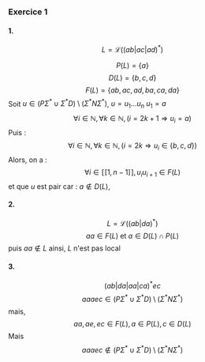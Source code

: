 ### Exercice 1
#### 1.
$$L = \mathcal{L}((ab|ac|ad)^{*})$$

$$P(L) = \{ a \}$$
$$D(L) = \{ b, c, d \}$$
$$F(L) = \{ ab, ac, ad, ba, ca, da \}$$
Soit $u \in (P \Sigma^{*} \cup \Sigma^{*}D)  \setminus (\Sigma^{*}N\Sigma^{*})$, $u = u_{1}\dots u_{n}$
$u_{1} = a$
$$\forall i \in \mathbb{N}, \forall k \in \mathbb{N}, (i = 2k+1 \Rightarrow u_{i}=a)$$
Puis :
$$\forall i \in \mathbb{N}, \forall k\in \mathbb{N}, (i = 2k \Rightarrow u_{i} \in \{ b, c, d \})$$
Alors, on a :
$$\forall i \in [\![1, n-1]\!], u_{i}u_{i+1} \in F(L)$$
et que $u$ est pair car : $a \not\in D(L)$, 

#### 2.
$$L = \mathcal{L}((ab|da)^{*})$$
$$aa \in F(L) \text{ et } a \in D(L)\cap P(L)$$
puis $aa\not\in L$ ainsi, $L$ n'est pas local

#### 3.
$$(ab|da|aa|ca)^{*}ec$$
$$aaaec \in (P \Sigma^{*} \cup \Sigma^{*}D)  \setminus (\Sigma^{*}N\Sigma^{*})$$
mais, 
$$aa, ae, ec \in F(L), a \in P(L), c \in D(L)$$
Mais
$$aaaec \not\in  (P \Sigma^{*} \cup \Sigma^{*}D)  \setminus (\Sigma^{*}N\Sigma^{*})$$
